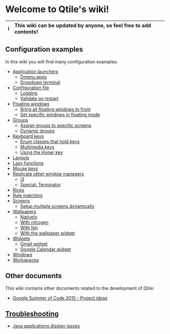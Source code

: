 # Welcome to Qtile's wiki!

:information_source: | This wiki can be updated by anyone, so feel free to add contents!
---: | :----

## Configuration examples
In this wiki you will find many configuration examples:

- [Application launchers](https://github.com/qtile/qtile/wiki/app-launchers)
  - [Dmenu apps](https://github.com/qtile/qtile/wiki/app-launchers#dmenu-apps)
  - [Dropdown terminal](https://github.com/qtile/qtile/wiki/app-launchers#dropdown-terminal)
- [Configuration file](https://github.com/qtile/qtile/wiki/config)
  - [Logging](https://github.com/qtile/qtile/wiki/config#logging)
  - [Validate on restart](https://github.com/qtile/qtile/wiki/config#validate-on-restart)
- [Floating windows](https://github.com/qtile/qtile/wiki/floating-windows)
  - [Bring all floating windows to front](https://github.com/qtile/qtile/wiki/floating-windows#bring-all-floating-windows-to-front)
  - [Set specific windows in floating mode](https://github.com/qtile/qtile/wiki/floating-windows#set-specific-windows-in-floating-mode)
- [Groups](https://github.com/qtile/qtile/wiki/groups)
  - [Assign groups to specific screens](https://github.com/qtile/qtile/wiki/groups#assign-group-to-specific-screen)
  - [Dynamic groups](https://github.com/qtile/qtile/wiki/groups#dynamic-groups)
- [Keyboard keys](https://github.com/qtile/qtile/wiki/keys)
  - [Enum classes that hold keys](https://github.com/qtile/qtile/wiki/keys#enum-classes-that-hold-keys)
  - [Multimedia keys](https://github.com/qtile/qtile/wiki/keys#multimedia-keys)
  - [Using the Hyper key](https://github.com/qtile/qtile/wiki/keys#using-the-hyper-key)
- [Layouts](https://github.com/qtile/qtile/wiki/layouts)
- [Lazy functions](https://github.com/qtile/qtile/wiki/lazy)
- [Mouse keys](https://github.com/qtile/qtile/wiki/mouse)
- [Replicate other window managers](https://github.com/qtile/qtile/wiki/replicate-other-wm)
  - [i3](https://github.com/qtile/qtile/wiki/replicate-other-wm#i3)
  - [Special: Terminator](https://github.com/qtile/qtile/wiki/replicate-other-wm#special-terminator)
- [Rices](https://github.com/qtile/qtile/wiki/rices)
- [Rule matching](https://github.com/qtile/qtile/wiki/rule-matching)
- [Screens](https://github.com/qtile/qtile/wiki/screens)
  - [Setup multiple screens dynamically](https://github.com/qtile/qtile/wiki/screens#setup-multiple-screens-dynamically)
- [Wallpapers](https://github.com/qtile/qtile/wiki/wallpapers)
  - [Natively](https://github.com/qtile/qtile/wiki/wallpapers#native-setting)
  - [With nitrogen](https://github.com/qtile/qtile/wiki/wallpapers#nitrogen)
  - [With feh](https://github.com/qtile/qtile/wiki/wallpapers#feh)
  - [With the wallpaper widget](https://github.com/qtile/qtile/wiki/wallpapers#wallpaper-widget)
- [Widgets](https://github.com/qtile/qtile/wiki/widgets)
  - [Gmail widget](https://github.com/qtile/qtile/wiki/widgets#gmail)
  - [Google Calendar widget](https://github.com/qtile/qtile/wiki/widgets#google-calendar)
- [Windows](https://github.com/qtile/qtile/wiki/windows)
- [Workspaces](https://github.com/qtile/qtile/wiki/workspaces)

## Other documents
This wiki contains other documents related to the development of Qtile:

- [Google Summer of Code 2015 - Project ideas](https://github.com/qtile/qtile/wiki/gsoc-2015-project-ideas)

## [Troubleshooting](https://github.com/qtile/qtile/wiki/troubleshooting)
- [Java applications display issues](https://github.com/qtile/qtile/wiki/troubleshooting#java-applications)